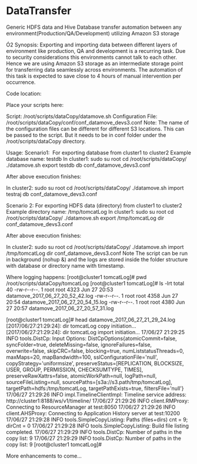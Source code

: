 # DataTransfer
Generic HDFS data and Hive Database transfer automation between any environment(Production/QA/Development) utilizing Amazon S3 storage


Ó2 Synopsis:
Exporting and importing data between different layers of environment like production, QA and development is a recurring task.
Due to security considerations this environments cannot talk to each other. Hence we are using Amazon S3 storage as an intermediate storage point for transferring data seamlessly across environments.
The automation of this task is expected to save close to 4 hours of manual intervention per occurrence.

Code location:

Place your scripts here:

Script:
/root/scripts/dataCopy/datamove.sh
Configuration File:
/root/scripts/dataCopy/conf/conf_datamove_devs3.conf
Note: The name of the configuration files can be different for different S3 locations. This can be passed to the script. But it needs to be in conf folder under the /root/scripts/dataCopy directory.

Usage:
Scenario1:  For exporting database from cluster1 to cluster2
Example database name: testdb
In cluster1:
sudo su root
cd /root/scripts/dataCopy/
./datamove.sh export testdb db conf_datamove_devs3.conf

After above execution finishes:

In cluster2:
sudo su root
cd /root/scripts/dataCopy/
./datamove.sh import testraj db conf_datamove_devs3.conf

Scenario 2: For exporting HDFS data (directory) from cluster1 to cluster2
Example directory name: /tmp/tomcatLog
In cluster1:
sudo su root
cd /root/scripts/dataCopy/
./datamove.sh export /tmp/tomcatLog dir conf_datamove_devs3.conf

After above execution finishes:

In cluster2:
sudo su root
cd /root/scripts/dataCopy/
./datamove.sh import /tmp/tomcatLog dir conf_datamove_devs3.conf
Note
The script can be run in background (nohup &) and the logs are stored inside the folder structure with database or directory name with timestamp.

Where logging happens:
[root@cluster1 tomcatLog]# pwd
/root/scripts/dataCopy/tomcatLog
[root@cluster1 tomcatLog]# ls -lrt
total 40
-rw-r--r--. 1 root root 4323 Jun 27 20:53 datamove_2017_06_27_20_52_42.log
-rw-r--r--. 1 root root 4358 Jun 27 20:54 datamove_2017_06_27_20_54_15.log
-rw-r--r--. 1 root root 4380 Jun 27 20:57 datamove_2017_06_27_20_57_31.log

[root@cluster1 tomcatLog]# head datamove_2017_06_27_21_29_24.log
[2017/06/27:21:29:24]: dir tomcatLog copy initiation...
[2017/06/27:21:29:24]: dir tomcatLog import initiation...
17/06/27 21:29:25 INFO tools.DistCp: Input Options: DistCpOptions{atomicCommit=false, syncFolder=true, deleteMissing=false, ignoreFailures=false, overwrite=false, skipCRC=false, blocking=true, numListstatusThreads=0, maxMaps=20, mapBandwidth=100, sslConfigurationFile='null', copyStrategy='uniformsize', preserveStatus=[REPLICATION, BLOCKSIZE, USER, GROUP, PERMISSION, CHECKSUMTYPE, TIMES], preserveRawXattrs=false, atomicWorkPath=null, logPath=null, sourceFileListing=null, sourcePaths=[s3a://s3.path/tmp/tomcatLog], targetPath=hdfs:/tmp/tomcatLog, targetPathExists=true, filtersFile='null'}
17/06/27 21:29:26 INFO impl.TimelineClientImpl: Timeline service address: http://cluster1:8188/ws/v1/timeline/
17/06/27 21:29:26 INFO client.RMProxy: Connecting to ResourceManager at test:8050
17/06/27 21:29:26 INFO client.AHSProxy: Connecting to Application History server at test:10200
17/06/27 21:29:28 INFO tools.SimpleCopyListing: Paths (files+dirs) cnt = 9; dirCnt = 0
17/06/27 21:29:28 INFO tools.SimpleCopyListing: Build file listing completed.
17/06/27 21:29:29 INFO tools.DistCp: Number of paths in the copy list: 9
17/06/27 21:29:29 INFO tools.DistCp: Number of paths in the copy list: 9
[root@cluster1 tomcatLog]#


More enhancements to come...